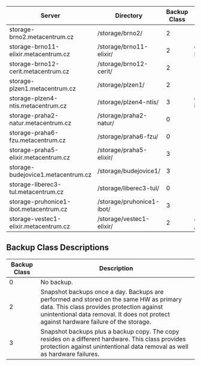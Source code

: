 
<table>
    <thead>
        <tr>
            <th>Server</th>
            <th>Directory</th>
            <th>Backup Class</th>
            <th>Note</th>
        </tr>
    </thead>
    <tbody>
        <tr>
            <td>storage-brno2.metacentrum.cz</td>
            <td>/storage/brno2/</td>
            <td>2</td>
            <td></td>
        </tr>
        <tr>
            <td>storage-brno11-elixir.metacentrum.cz</td>
            <td>/storage/brno11-elixir/</td>
            <td>2</td>
            <td>dedicated to ELIXIR-CZ</td>
        </tr>
        <tr>
            <td>storage-brno12-cerit.metacentrum.cz</td>
            <td>/storage/brno12-cerit/</td>
            <td>2</td>
            <td></td>
        </tr>
        <tr>
            <td>storage-plzen1.metacentrum.cz</td>
            <td>/storage/plzen1/</td>
            <td>2</td>
            <td></td>
        </tr>
        <tr>
            <td>storage-plzen4-ntis.metacentrum.cz</td>
            <td>/storage/plzen4-ntis/</td>
            <td>3</td>
            <td>dedicated to iti/kky groups</td>
        </tr>
        <tr>
            <td>storage-praha2-natur.metacentrum.cz</td>
            <td>/storage/praha2-natur/</td>
            <td>0</td>
            <td></td>
        </tr>
        <tr>
            <td>storage-praha6-fzu.metacentrum.cz</td>
            <td>/storage/praha6-fzu/</td>
            <td>0</td>
            <td></td>
        </tr>
        <tr>
            <td>storage-praha5-elixir.metacentrum.cz</td>
            <td>/storage/praha5-elixir/</td>
            <td>3</td>
            <td></td>
        </tr>
        <tr>
            <td>storage-budejovice1.metacentrum.cz</td>
            <td>/storage/budejovice1/</td>
            <td>3</td>
            <td></td>
        </tr>
        <tr>
            <td>storage-liberec3-tul.metacentrum.cz</td>
            <td>/storage/liberec3-tul/</td>
            <td>0</td>
            <td></td>
        </tr>
        <tr>
            <td>storage-pruhonice1-ibot.metacentrum.cz</td>
            <td>/storage/pruhonice1-ibot/</td>
            <td>3</td>
            <td></td>
        </tr>
        <tr>
            <td>storage-vestec1-elixir.metacentrum.cz</td>
            <td>/storage/vestec1-elixir/</td>
            <td>2</td>
            <td>also /storage/praha1/</td>
        </tr>
    </tbody>
</table>

<h2>Backup Class Descriptions</h2>
<table>
    <thead>
        <tr>
            <th>Backup Class</th>
            <th>Description</th>
        </tr>
    </thead>
    <tbody>
        <tr>
            <td>0</td>
            <td>No backup.</td>
        </tr>
        <tr>
            <td>2</td>
            <td>Snapshot backups once a day. Backups are performed and stored on the same HW as primary data. This class provides protection against unintentional data removal. It does not protect against hardware failure of the storage.</td>
        </tr>
        <tr>
            <td>3</td>
            <td>Snapshot backups plus a backup copy. The copy resides on a different hardware. This class provides protection against unintentional data removal as well as hardware failures.</td>
        </tr>
    </tbody>
</table>

</body>
</html>
